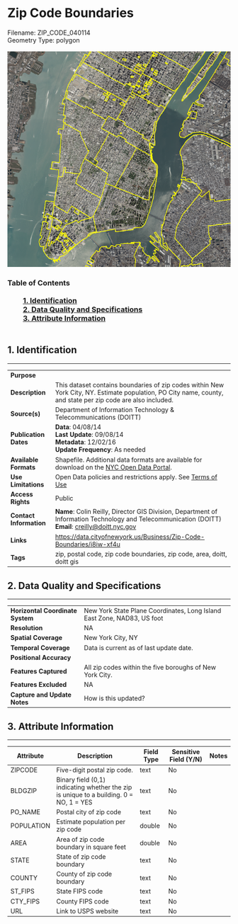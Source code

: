 # Zip Code Boundaries
Filename: ZIP_CODE_040114<br>Geometry Type: polygon<br><br>![image](https://github.com/CityOfNewYork/nyc-geo-metadata/blob/master/Images/ZipCodeBoundaries.PNG)

### Table of Contents<br><br>&nbsp;&nbsp;&nbsp;&nbsp;&nbsp;&nbsp;&nbsp;&nbsp;&nbsp;[**1. Identification**](#1-identification)<br>&nbsp;&nbsp;&nbsp;&nbsp;&nbsp;&nbsp;&nbsp;&nbsp;&nbsp;[**2. Data Quality and Specifications**](#2-data-quality-and-specifications)<br>&nbsp;&nbsp;&nbsp;&nbsp;&nbsp;&nbsp;&nbsp;&nbsp;&nbsp;[**3. Attribute Information**](#3-attribute-information)<br><br>
## 1. Identification
---------------------------------------------
|     |     |
| --- | --- |
**Purpose** |
**Description** |This dataset contains boundaries of zip codes within New York City, NY. Estimate population, PO City name, county, and state per zip code are also included. 
**Source(s)** |Department of Information Technology & Telecommunications (DOITT)
**Publication Dates** |**Data**: 04/08/14<br>**Last Update**: 09/08/14<br>**Metadata**: 12/02/16<br>**Update Frequency**: As needed
**Available Formats** |Shapefile. Additional data formats are available for download on the [NYC Open Data Portal](https://data.cityofnewyork.us/Business/Zip-Code-Boundaries/i8iw-xf4u).
**Use Limitations** |Open Data policies and restrictions apply. See [Terms of Use](http://www.nyc.gov/html/data/terms.html)
**Access Rights** |Public
**Contact Information** |**Name**: Colin Reilly, Director GIS Division, Department of Information Technology and Telecommunication (DOITT)<br>**Email**: creilly@doitt.nyc.gov
**Links** |https://data.cityofnewyork.us/Business/Zip-Code-Boundaries/i8iw-xf4u
**Tags** |zip, postal code, zip code boundaries, zip code, area, doitt, doitt gis
## 2. Data Quality and Specifications
---------------------------------------------
|     |     |
| --- | --- |
**Horizontal Coordinate System** |New York State Plane Coordinates, Long Island East Zone, NAD83, US foot
**Resolution** |NA
**Spatial Coverage** |New York City, NY
**Temporal Coverage** |Data is current as of last update date.
**Positional Accuracy** |
**Features Captured** |All zip codes within the five boroughs of New York City. 
**Features Excluded** |NA
**Capture and Update Notes** |How is this updated?
## 3. Attribute Information
---------------------------------------------
| Attribute | Description | Field Type | Sensitive Field (Y/N) | Notes| 
|------------ | ------------- | -------- | ----------- | ----------|
| ZIPCODE | Five-digit postal zip code. | text | No
| BLDGZIP | Binary field (0,1) indicating whether the zip is unique to a building. 0 = NO, 1 = YES | text | No
| PO_NAME | Postal city of zip code | text | No
| POPULATION | Estimate population per zip code | double | No
| AREA | Area of zip code boundary in square feet | double | No
| STATE | State of zip code boundary | text | No
| COUNTY | County of zip code boundary | text | No
| ST_FIPS | State FIPS code | text | No
| CTY_FIPS | County FIPS code | text | No
| URL | Link to USPS website | text | No
